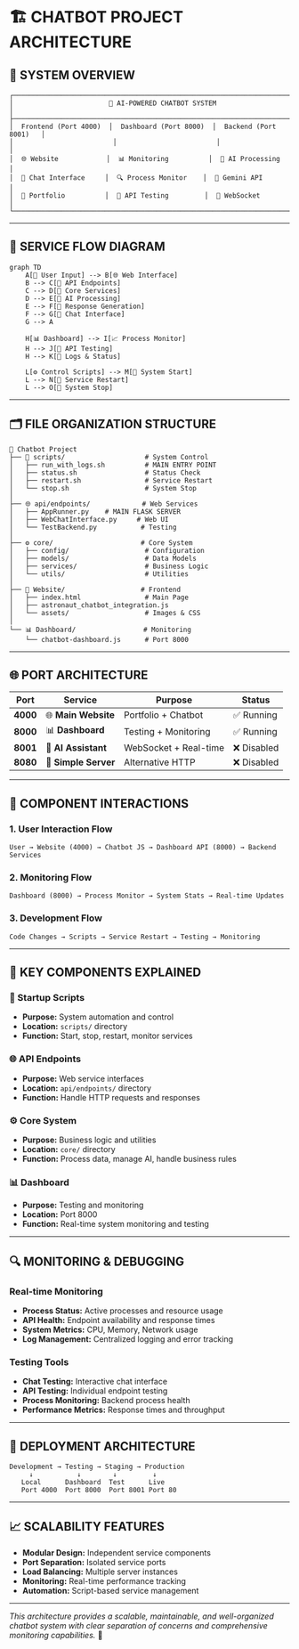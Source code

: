 # 🏗️ **CHATBOT PROJECT ARCHITECTURE**

## 🎯 **SYSTEM OVERVIEW**

```
┌─────────────────────────────────────────────────────────────────────────────┐
│                        🚀 AI-POWERED CHATBOT SYSTEM                        │
├─────────────────────────────────────────────────────────────────────────────┤
│  Frontend (Port 4000)  │  Dashboard (Port 8000)  │  Backend (Port 8001)   │
│                         │                         │                         │
│  🌐 Website            │  📊 Monitoring          │  🤖 AI Processing      │
│  💬 Chat Interface     │  🔍 Process Monitor    │  🧠 Gemini API         │
│  🎨 Portfolio          │  🧪 API Testing         │  📡 WebSocket          │
└─────────────────────────────────────────────────────────────────────────────┘
```

---

## 🔄 **SERVICE FLOW DIAGRAM**

```mermaid
graph TD
    A[👤 User Input] --> B[🌐 Web Interface]
    B --> C[📡 API Endpoints]
    C --> D[🔧 Core Services]
    D --> E[🤖 AI Processing]
    E --> F[📝 Response Generation]
    F --> G[💬 Chat Interface]
    G --> A
    
    H[📊 Dashboard] --> I[📈 Process Monitor]
    H --> J[🧪 API Testing]
    H --> K[📝 Logs & Status]
    
    L[⚙️ Control Scripts] --> M[🚀 System Start]
    L --> N[🔄 Service Restart]
    L --> O[🛑 System Stop]
```

---

## 🗂️ **FILE ORGANIZATION STRUCTURE**

```
📁 Chatbot Project
├── 🚀 scripts/                    # System Control
│   ├── run_with_logs.sh          # MAIN ENTRY POINT
│   ├── status.sh                 # Status Check
│   ├── restart.sh                # Service Restart
│   └── stop.sh                   # System Stop
│
├── 🌐 api/endpoints/             # Web Services
│   ├── AppRunner.py    # MAIN FLASK SERVER
│   ├── WebChatInterface.py     # Web UI
│   └── TestBackend.py           # Testing
│
├── ⚙️ core/                      # Core System
│   ├── config/                   # Configuration
│   ├── models/                   # Data Models
│   ├── services/                 # Business Logic
│   └── utils/                    # Utilities
│
├── 🎨 Website/                   # Frontend
│   ├── index.html                # Main Page
│   ├── astronaut_chatbot_integration.js
│   └── assets/                   # Images & CSS
│
└── 📊 Dashboard/                 # Monitoring
    └── chatbot-dashboard.js      # Port 8000
```

---

## 🌐 **PORT ARCHITECTURE**

| Port | Service | Purpose | Status |
|-------|---------|---------|---------|
| **4000** | 🌐 **Main Website** | Portfolio + Chatbot | ✅ Running |
| **8000** | 📊 **Dashboard** | Testing + Monitoring | ✅ Running |
| **8001** | 🤖 **AI Assistant** | WebSocket + Real-time | ❌ Disabled |
| **8080** | 🧪 **Simple Server** | Alternative HTTP | ❌ Disabled |

---

## 🔧 **COMPONENT INTERACTIONS**

### **1. User Interaction Flow**
```
User → Website (4000) → Chatbot JS → Dashboard API (8000) → Backend Services
```

### **2. Monitoring Flow**
```
Dashboard (8000) → Process Monitor → System Stats → Real-time Updates
```

### **3. Development Flow**
```
Code Changes → Scripts → Service Restart → Testing → Monitoring
```

---

## 🎯 **KEY COMPONENTS EXPLAINED**

### **🚀 Startup Scripts**
- **Purpose:** System automation and control
- **Location:** `scripts/` directory
- **Function:** Start, stop, restart, monitor services

### **🌐 API Endpoints**
- **Purpose:** Web service interfaces
- **Location:** `api/endpoints/` directory
- **Function:** Handle HTTP requests and responses

### **⚙️ Core System**
- **Purpose:** Business logic and utilities
- **Location:** `core/` directory
- **Function:** Process data, manage AI, handle business rules

### **📊 Dashboard**
- **Purpose:** Testing and monitoring
- **Location:** Port 8000
- **Function:** Real-time system monitoring and testing

---

## 🔍 **MONITORING & DEBUGGING**

### **Real-time Monitoring**
- **Process Status:** Active processes and resource usage
- **API Health:** Endpoint availability and response times
- **System Metrics:** CPU, Memory, Network usage
- **Log Management:** Centralized logging and error tracking

### **Testing Tools**
- **Chat Testing:** Interactive chat interface
- **API Testing:** Individual endpoint testing
- **Process Monitoring:** Backend process health
- **Performance Metrics:** Response times and throughput

---

## 🚀 **DEPLOYMENT ARCHITECTURE**

```
Development → Testing → Staging → Production
     ↓           ↓        ↓         ↓
   Local      Dashboard  Test      Live
   Port 4000  Port 8000  Port 8001 Port 80
```

---

## 📈 **SCALABILITY FEATURES**

- **Modular Design:** Independent service components
- **Port Separation:** Isolated service ports
- **Load Balancing:** Multiple server instances
- **Monitoring:** Real-time performance tracking
- **Automation:** Script-based service management

---

*This architecture provides a scalable, maintainable, and well-organized chatbot system with clear separation of concerns and comprehensive monitoring capabilities.* 🚀

